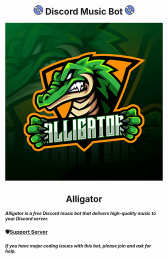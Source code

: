 <h1 align="center"><img src="./media/logo.gif" width="30px"> Discord Music Bot <img src="./media/logo.gif" width="30px"></h1>

<div align="center"> <img src="./media/banner.jpg"> </div>

<h1 align="center"> Alligator </h1>

##### Alligator is a free Discord music bot that delivers high-quality music to your Discord server.

### 🛡[Support Server](https://discord.gg/aDhVYEH) 
##### If you have major coding issues with this bot, please join and ask for help.
